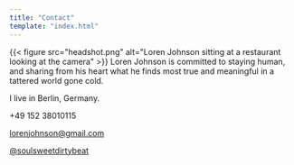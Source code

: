 ```yaml
---
title: "Contact"
template: "index.html"
---
```


{{< figure src="headshot.png" alt="Loren Johnson sitting at a restaurant looking at the camera" >}}
Loren Johnson is committed to staying human, and sharing from his heart what he finds most true and meaningful in a tattered world gone cold.

I live in Berlin, Germany.

+49 152 38010115

lorenjohnson@gmail.com

[@soulsweetdirtybeat](https://www.instagram.com/soulsweetdirtybeat")
